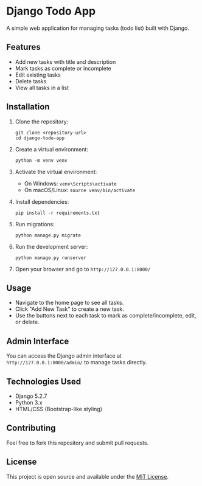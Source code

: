 # Django Todo App

A simple web application for managing tasks (todo list) built with Django.

## Features

- Add new tasks with title and description
- Mark tasks as complete or incomplete
- Edit existing tasks
- Delete tasks
- View all tasks in a list

## Installation

1. Clone the repository:
   ```
   git clone <repository-url>
   cd django-todo-app
   ```

2. Create a virtual environment:
   ```
   python -m venv venv
   ```

3. Activate the virtual environment:
   - On Windows: `venv\Scripts\activate`
   - On macOS/Linux: `source venv/bin/activate`

4. Install dependencies:
   ```
   pip install -r requirements.txt
   ```

5. Run migrations:
   ```
   python manage.py migrate
   ```

6. Run the development server:
   ```
   python manage.py runserver
   ```

7. Open your browser and go to `http://127.0.0.1:8000/`

## Usage

- Navigate to the home page to see all tasks.
- Click "Add New Task" to create a new task.
- Use the buttons next to each task to mark as complete/incomplete, edit, or delete.

## Admin Interface

You can access the Django admin interface at `http://127.0.0.1:8000/admin/` to manage tasks directly.

## Technologies Used

- Django 5.2.7
- Python 3.x
- HTML/CSS (Bootstrap-like styling)

## Contributing

Feel free to fork this repository and submit pull requests.

## License

This project is open source and available under the [MIT License](LICENSE).
